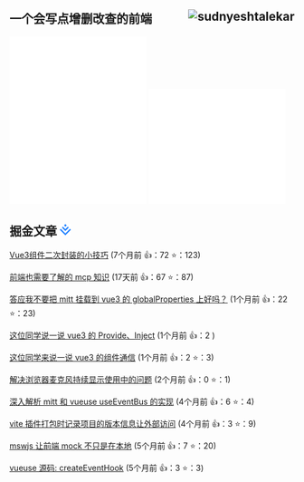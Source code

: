 ## 一个会写点增删改查的前端 <img align="right" src="https://komarev.com/ghpvc/?username=vaebe" alt="sudnyeshtalekar" />

<div>
  <img src="https://github.com/vaebe/vaebe/blob/main/metrics1.svg" width="48%" />
  <img src="https://github.com/vaebe/vaebe/blob/main/metrics2.svg" width="48%" />
</div>

<!-- juejin-posts start -->
## 掘金文章 <img src='https://raw.githubusercontent.com/vaebe/juejin-posts-action/main/assets/juejin.svg' alt='juejin' width='20' height='20'/>

[Vue3组件二次封装的小技巧](https://juejin.cn/post/7413194176006324275) (7个月前 👍：72 ⭐：123)

[前端也需要了解的 mcp 知识](https://juejin.cn/post/7495598591488016394) (17天前 👍：67 ⭐：87)

[答应我不要把 mitt 挂载到 vue3 的 globalProperties 上好吗？](https://juejin.cn/post/7484705232904814618) (1个月前 👍：22 ⭐：23)

[这位同学说一说 vue3 的 Provide、Inject](https://juejin.cn/post/7480514589253468169) (1个月前 👍：2 )

[这位同学来说一说 vue3 的组件通信](https://juejin.cn/post/7480081951517900800) (1个月前 👍：2 ⭐：3)

[解决浏览器麦克风持续显示使用中的问题](https://juejin.cn/post/7476977628777431092) (2个月前 👍：0 ⭐：1)

[深入解析 mitt 和 vueuse useEventBus 的实现](https://juejin.cn/post/7457228085830778895) (4个月前 👍：6 ⭐：4)

[vite 插件打包时记录项目的版本信息让外部访问](https://juejin.cn/post/7456809080344133667) (4个月前 👍：3 ⭐：9)

[mswjs 让前端 mock 不只是在本地](https://juejin.cn/post/7445926398400102440) (5个月前 👍：7 ⭐：20)

[vueuse 源码: createEventHook](https://juejin.cn/post/7439367850488070159) (5个月前 👍：3 ⭐：3)
<!-- juejin-posts end -->

